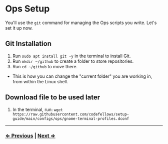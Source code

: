 # Ops Setup

You'll use the `git` command for managing the Ops scripts you write. Let's set it up now.

## Git Installation

1. Run `sudo apt install git -y` in the terminal to install Git.
1. Run `mkdir ~/github` to create a folder to store repositories.
1. Run `cd ~/github` to move there.
  - This is how you can change the "current folder" you are working in, from within the Linux shell.

## Download file to be used later

1. In the terminal, run: `wget https://raw.githubusercontent.com/codefellows/setup-guide/main/configs/ops/gnome-terminal-profiles.dconf`

---

### [⇐ Previous](./3-ip.md) | [Next ⇒](./5-virtualbox.md)
